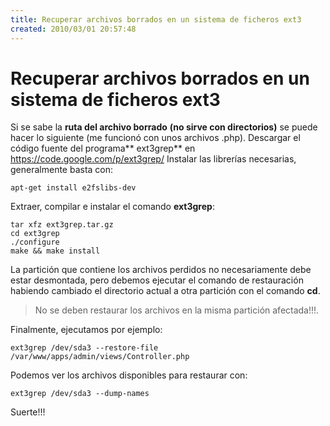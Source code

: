 ```yaml
---
title: Recuperar archivos borrados en un sistema de ficheros ext3
created: 2010/03/01 20:57:48
---
```


# Recuperar archivos borrados en un sistema de ficheros ext3

Si se sabe la **ruta del archivo borrado** **(no sirve con directorios)** se puede hacer lo siguiente (me funcionó con unos archivos .php). Descargar el código fuente del programa** ext3grep** en <https://code.google.com/p/ext3grep/> Instalar las librerías necesarias, generalmente basta con: 
    
    
    apt-get install e2fslibs-dev
    

Extraer, compilar e instalar el comando **ext3grep**: 
    
    
    tar xfz ext3grep.tar.gz
    cd ext3grep
    ./configure
    make && make install
    

La partición que contiene los archivos perdidos no necesariamente debe estar desmontada, pero debemos ejecutar el comando de restauración habiendo cambiado el directorio actual a otra partición con el comando **cd**. 

> No se deben restaurar los archivos en la misma partición afectada!!!.

Finalmente, ejecutamos por ejemplo: 
    
    
    ext3grep /dev/sda3 --restore-file /var/www/apps/admin/views/Controller.php
    

Podemos ver los archivos disponibles para restaurar con: 
    
    
    ext3grep /dev/sda3 --dump-names
    

Suerte!!!